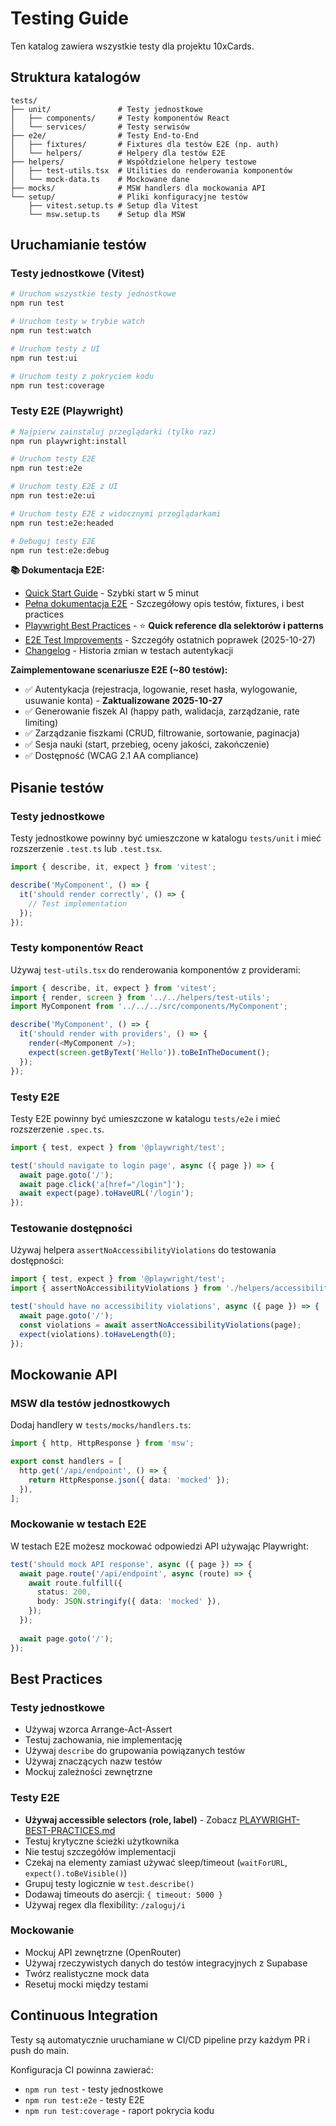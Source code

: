 # Testing Guide

Ten katalog zawiera wszystkie testy dla projektu 10xCards.

## Struktura katalogów

```
tests/
├── unit/               # Testy jednostkowe
│   ├── components/     # Testy komponentów React
│   └── services/       # Testy serwisów
├── e2e/                # Testy End-to-End
│   ├── fixtures/       # Fixtures dla testów E2E (np. auth)
│   └── helpers/        # Helpery dla testów E2E
├── helpers/            # Współdzielone helpery testowe
│   ├── test-utils.tsx  # Utilities do renderowania komponentów
│   └── mock-data.ts    # Mockowane dane
├── mocks/              # MSW handlers dla mockowania API
└── setup/              # Pliki konfiguracyjne testów
    ├── vitest.setup.ts # Setup dla Vitest
    └── msw.setup.ts    # Setup dla MSW
```

## Uruchamianie testów

### Testy jednostkowe (Vitest)

```bash
# Uruchom wszystkie testy jednostkowe
npm run test

# Uruchom testy w trybie watch
npm run test:watch

# Uruchom testy z UI
npm run test:ui

# Uruchom testy z pokryciem kodu
npm run test:coverage
```

### Testy E2E (Playwright)

```bash
# Najpierw zainstaluj przeglądarki (tylko raz)
npm run playwright:install

# Uruchom testy E2E
npm run test:e2e

# Uruchom testy E2E z UI
npm run test:e2e:ui

# Uruchom testy E2E z widocznymi przeglądarkami
npm run test:e2e:headed

# Debuguj testy E2E
npm run test:e2e:debug
```

**📚 Dokumentacja E2E:**
- [Quick Start Guide](./e2e/QUICKSTART.md) - Szybki start w 5 minut
- [Pełna dokumentacja E2E](./e2e/README.md) - Szczegółowy opis testów, fixtures, i best practices
- [Playwright Best Practices](./e2e/PLAYWRIGHT-BEST-PRACTICES.md) - ⭐ **Quick reference dla selektorów i patterns**
- [E2E Test Improvements](./e2e/E2E-TEST-IMPROVEMENTS.md) - Szczegóły ostatnich poprawek (2025-10-27)
- [Changelog](./e2e/CHANGELOG-AUTH-TESTS.md) - Historia zmian w testach autentykacji

**Zaimplementowane scenariusze E2E (~80 testów):**
- ✅ Autentykacja (rejestracja, logowanie, reset hasła, wylogowanie, usuwanie konta) - **Zaktualizowane 2025-10-27**
- ✅ Generowanie fiszek AI (happy path, walidacja, zarządzanie, rate limiting)
- ✅ Zarządzanie fiszkami (CRUD, filtrowanie, sortowanie, paginacja)
- ✅ Sesja nauki (start, przebieg, oceny jakości, zakończenie)
- ✅ Dostępność (WCAG 2.1 AA compliance)

## Pisanie testów

### Testy jednostkowe

Testy jednostkowe powinny być umieszczone w katalogu `tests/unit` i mieć rozszerzenie `.test.ts` lub `.test.tsx`.

```typescript
import { describe, it, expect } from 'vitest';

describe('MyComponent', () => {
  it('should render correctly', () => {
    // Test implementation
  });
});
```

### Testy komponentów React

Używaj `test-utils.tsx` do renderowania komponentów z providerami:

```typescript
import { describe, it, expect } from 'vitest';
import { render, screen } from '../../helpers/test-utils';
import MyComponent from '../../../src/components/MyComponent';

describe('MyComponent', () => {
  it('should render with providers', () => {
    render(<MyComponent />);
    expect(screen.getByText('Hello')).toBeInTheDocument();
  });
});
```

### Testy E2E

Testy E2E powinny być umieszczone w katalogu `tests/e2e` i mieć rozszerzenie `.spec.ts`.

```typescript
import { test, expect } from '@playwright/test';

test('should navigate to login page', async ({ page }) => {
  await page.goto('/');
  await page.click('a[href="/login"]');
  await expect(page).toHaveURL('/login');
});
```

### Testowanie dostępności

Używaj helpera `assertNoAccessibilityViolations` do testowania dostępności:

```typescript
import { test, expect } from '@playwright/test';
import { assertNoAccessibilityViolations } from './helpers/accessibility';

test('should have no accessibility violations', async ({ page }) => {
  await page.goto('/');
  const violations = await assertNoAccessibilityViolations(page);
  expect(violations).toHaveLength(0);
});
```

## Mockowanie API

### MSW dla testów jednostkowych

Dodaj handlery w `tests/mocks/handlers.ts`:

```typescript
import { http, HttpResponse } from 'msw';

export const handlers = [
  http.get('/api/endpoint', () => {
    return HttpResponse.json({ data: 'mocked' });
  }),
];
```

### Mockowanie w testach E2E

W testach E2E możesz mockować odpowiedzi API używając Playwright:

```typescript
test('should mock API response', async ({ page }) => {
  await page.route('/api/endpoint', async (route) => {
    await route.fulfill({
      status: 200,
      body: JSON.stringify({ data: 'mocked' }),
    });
  });
  
  await page.goto('/');
});
```

## Best Practices

### Testy jednostkowe
- Używaj wzorca Arrange-Act-Assert
- Testuj zachowania, nie implementację
- Używaj `describe` do grupowania powiązanych testów
- Używaj znaczących nazw testów
- Mockuj zależności zewnętrzne

### Testy E2E
- **Używaj accessible selectors (role, label)** - Zobacz [PLAYWRIGHT-BEST-PRACTICES.md](./e2e/PLAYWRIGHT-BEST-PRACTICES.md)
- Testuj krytyczne ścieżki użytkownika
- Nie testuj szczegółów implementacji
- Czekaj na elementy zamiast używać sleep/timeout (`waitForURL`, `expect().toBeVisible()`)
- Grupuj testy logicznie w `test.describe()`
- Dodawaj timeouts do asercji: `{ timeout: 5000 }`
- Używaj regex dla flexibility: `/zaloguj/i`

### Mockowanie
- Mockuj API zewnętrzne (OpenRouter)
- Używaj rzeczywistych danych do testów integracyjnych z Supabase
- Twórz realistyczne mock data
- Resetuj mocki między testami

## Continuous Integration

Testy są automatycznie uruchamiane w CI/CD pipeline przy każdym PR i push do main.

Konfiguracja CI powinna zawierać:
- `npm run test` - testy jednostkowe
- `npm run test:e2e` - testy E2E
- `npm run test:coverage` - raport pokrycia kodu

